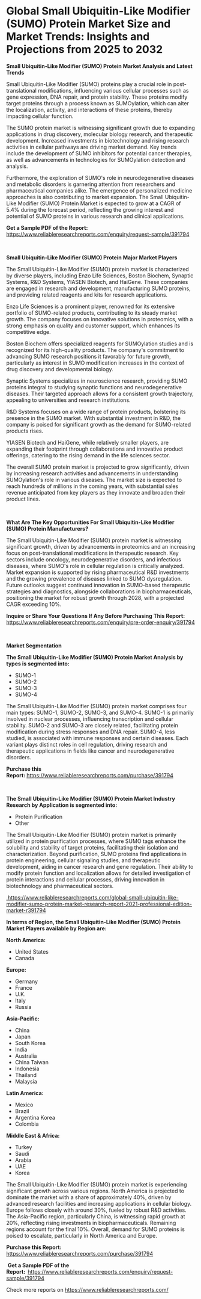 <p><h1>Global Small Ubiquitin-Like Modifier (SUMO) Protein Market Size and Market Trends: Insights and Projections from 2025 to 2032</h1></p><p><strong>Small Ubiquitin-Like Modifier (SUMO) Protein Market Analysis and Latest Trends</strong></p>
<p><p>Small Ubiquitin-Like Modifier (SUMO) proteins play a crucial role in post-translational modifications, influencing various cellular processes such as gene expression, DNA repair, and protein stability. These proteins modify target proteins through a process known as SUMOylation, which can alter the localization, activity, and interactions of these proteins, thereby impacting cellular function.</p><p>The SUMO protein market is witnessing significant growth due to expanding applications in drug discovery, molecular biology research, and therapeutic development. Increased investments in biotechnology and rising research activities in cellular pathways are driving market demand. Key trends include the development of SUMO inhibitors for potential cancer therapies, as well as advancements in technologies for SUMOylation detection and analysis.</p><p>Furthermore, the exploration of SUMO's role in neurodegenerative diseases and metabolic disorders is garnering attention from researchers and pharmaceutical companies alike. The emergence of personalized medicine approaches is also contributing to market expansion. The Small Ubiquitin-Like Modifier (SUMO) Protein Market is expected to grow at a CAGR of 5.4% during the forecast period, reflecting the growing interest and potential of SUMO proteins in various research and clinical applications.</p></p>
<p><strong>Get a Sample PDF of the Report:&nbsp;</strong> <a href="https://www.reliableresearchreports.com/enquiry/request-sample/391794?utm_campaign=2098&utm_medium=2&utm_source=Github&utm_content=ia&utm_term=29032025&utm_id=small-ubiquitin-like-modifier-sumo-protein">https://www.reliableresearchreports.com/enquiry/request-sample/391794</a></p>
<p>&nbsp;</p>
<p><strong>Small Ubiquitin-Like Modifier (SUMO) Protein Major Market Players</strong></p>
<p><p>The Small Ubiquitin-Like Modifier (SUMO) protein market is characterized by diverse players, including Enzo Life Sciences, Boston Biochem, Synaptic Systems, R&D Systems, YIASEN Biotech, and HaiGene. These companies are engaged in research and development, manufacturing SUMO proteins, and providing related reagents and kits for research applications.</p><p>Enzo Life Sciences is a prominent player, renowned for its extensive portfolio of SUMO-related products, contributing to its steady market growth. The company focuses on innovative solutions in proteomics, with a strong emphasis on quality and customer support, which enhances its competitive edge.</p><p>Boston Biochem offers specialized reagents for SUMOylation studies and is recognized for its high-quality products. The company's commitment to advancing SUMO research positions it favorably for future growth, particularly as interest in SUMO modification increases in the context of drug discovery and developmental biology.</p><p>Synaptic Systems specializes in neuroscience research, providing SUMO proteins integral to studying synaptic functions and neurodegenerative diseases. Their targeted approach allows for a consistent growth trajectory, appealing to universities and research institutions.</p><p>R&D Systems focuses on a wide range of protein products, bolstering its presence in the SUMO market. With substantial investment in R&D, the company is poised for significant growth as the demand for SUMO-related products rises.</p><p>YIASEN Biotech and HaiGene, while relatively smaller players, are expanding their footprint through collaborations and innovative product offerings, catering to the rising demand in the life sciences sector.</p><p>The overall SUMO protein market is projected to grow significantly, driven by increasing research activities and advancements in understanding SUMOylation's role in various diseases. The market size is expected to reach hundreds of millions in the coming years, with substantial sales revenue anticipated from key players as they innovate and broaden their product lines.</p></p>
<p>&nbsp;</p>
<p><strong>What Are The Key Opportunities For Small Ubiquitin-Like Modifier (SUMO) Protein Manufacturers?</strong></p>
<p><p>The Small Ubiquitin-Like Modifier (SUMO) protein market is witnessing significant growth, driven by advancements in proteomics and an increasing focus on post-translational modifications in therapeutic research. Key sectors include oncology, neurodegenerative disorders, and infectious diseases, where SUMO's role in cellular regulation is critically analyzed. Market expansion is supported by rising pharmaceutical R&D investments and the growing prevalence of diseases linked to SUMO dysregulation. Future outlooks suggest continued innovation in SUMO-based therapeutic strategies and diagnostics, alongside collaborations in biopharmaceuticals, positioning the market for robust growth through 2028, with a projected CAGR exceeding 10%.</p></p>
<p><strong>Inquire or Share Your Questions If Any Before Purchasing This Report:</strong> <a href="https://www.reliableresearchreports.com/enquiry/pre-order-enquiry/391794?utm_campaign=2098&utm_medium=2&utm_source=Github&utm_content=ia&utm_term=29032025&utm_id=small-ubiquitin-like-modifier-sumo-protein">https://www.reliableresearchreports.com/enquiry/pre-order-enquiry/391794</a></p>
<p>&nbsp;</p>
<p><strong>Market Segmentation</strong></p>
<p><strong>The Small Ubiquitin-Like Modifier (SUMO) Protein Market Analysis by types is segmented into:</strong></p>
<p><ul><li>SUMO-1</li><li>SUMO-2</li><li>SUMO-3</li><li>SUMO-4</li></ul></p>
<p><p>The Small Ubiquitin-Like Modifier (SUMO) protein market comprises four main types: SUMO-1, SUMO-2, SUMO-3, and SUMO-4. SUMO-1 is primarily involved in nuclear processes, influencing transcription and cellular stability. SUMO-2 and SUMO-3 are closely related, facilitating protein modification during stress responses and DNA repair. SUMO-4, less studied, is associated with immune responses and certain diseases. Each variant plays distinct roles in cell regulation, driving research and therapeutic applications in fields like cancer and neurodegenerative disorders.</p></p>
<p><strong>Purchase this Report:&nbsp;</strong><a href="https://www.reliableresearchreports.com/purchase/391794?utm_campaign=2098&utm_medium=2&utm_source=Github&utm_content=ia&utm_term=29032025&utm_id=small-ubiquitin-like-modifier-sumo-protein">https://www.reliableresearchreports.com/purchase/391794</a></p>
<p>&nbsp;</p>
<p><strong>The Small Ubiquitin-Like Modifier (SUMO) Protein Market Industry Research by Application is segmented into:</strong></p>
<p><ul><li>Protein Purification</li><li>Other</li></ul></p>
<p><p>The Small Ubiquitin-Like Modifier (SUMO) protein market is primarily utilized in protein purification processes, where SUMO tags enhance the solubility and stability of target proteins, facilitating their isolation and characterization. Beyond purification, SUMO proteins find applications in protein engineering, cellular signaling studies, and therapeutic development, aiding in cancer research and gene regulation. Their ability to modify protein function and localization allows for detailed investigation of protein interactions and cellular processes, driving innovation in biotechnology and pharmaceutical sectors.</p></p>
<p><a href="https://www.reliableresearchreports.com/global-small-ubiquitin-like-modifier-sumo-protein-market-research-report-2021-professional-edition-market-r391794?utm_campaign=2098&utm_medium=2&utm_source=Github&utm_content=ia&utm_term=29032025&utm_id=small-ubiquitin-like-modifier-sumo-protein">&nbsp;https://www.reliableresearchreports.com/global-small-ubiquitin-like-modifier-sumo-protein-market-research-report-2021-professional-edition-market-r391794</a></p>
<p><strong>In terms of Region, the Small Ubiquitin-Like Modifier (SUMO) Protein Market Players available by Region are:</strong></p>
<p>
    <p> <strong> North America: </strong>
        <ul>
            <li>United States</li>
            <li>Canada</li>
        </ul>
        </p> 
    <p> <strong> Europe: </strong>
        <ul>
            <li>Germany</li>
            <li>France</li>
            <li>U.K.</li>
            <li>Italy</li>
            <li>Russia</li>
        </ul>
        </p> 
    <p> <strong> Asia-Pacific: </strong>
        <ul>
            <li>China</li>
            <li>Japan</li>
            <li>South Korea</li>
            <li>India</li>
            <li>Australia</li>
            <li>China Taiwan</li>
            <li>Indonesia</li>
            <li>Thailand</li>
            <li>Malaysia</li>
        </ul>
        </p> 
    <p> <strong> Latin America: </strong>
        <ul>
            <li>Mexico</li>
            <li>Brazil</li>
            <li>Argentina Korea</li>
            <li>Colombia</li>
        </ul>
        </p> 
    <p> <strong> Middle East & Africa: </strong>
        <ul>
            <li>Turkey</li>
            <li>Saudi</li>
            <li>Arabia</li>
            <li>UAE</li>
            <li>Korea</li>
        </ul>
    </p>
    </p>
<p><p>The Small Ubiquitin-Like Modifier (SUMO) protein market is experiencing significant growth across various regions. North America is projected to dominate the market with a share of approximately 40%, driven by advanced research facilities and increasing applications in cellular biology. Europe follows closely with around 30%, fueled by robust R&D activities. The Asia-Pacific region, particularly China, is witnessing rapid growth at 20%, reflecting rising investments in biopharmaceuticals. Remaining regions account for the final 10%. Overall, demand for SUMO proteins is poised to escalate, particularly in North America and Europe.</p></p>
<p><strong>Purchase this Report: </strong><a href="https://www.reliableresearchreports.com/purchase/391794?utm_campaign=2098&utm_medium=2&utm_source=Github&utm_content=ia&utm_term=29032025&utm_id=small-ubiquitin-like-modifier-sumo-protein">https://www.reliableresearchreports.com/purchase/391794</a></p>
<p>&nbsp;<strong>Get a Sample PDF of the Report:&nbsp;&nbsp;</strong><a href="https://www.reliableresearchreports.com/enquiry/request-sample/391794?utm_campaign=2098&utm_medium=2&utm_source=Github&utm_content=ia&utm_term=29032025&utm_id=small-ubiquitin-like-modifier-sumo-protein">https://www.reliableresearchreports.com/enquiry/request-sample/391794</a></p>
<p><strong></strong></p>
<p>Check more reports on <a href="https://www.reliableresearchreports.com/?utm_campaign=2098&utm_medium=2&utm_source=Github&utm_content=ia&utm_term=29032025&utm_id=small-ubiquitin-like-modifier-sumo-protein">https://www.reliableresearchreports.com/</a></p>